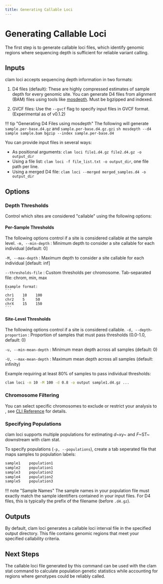 ```yaml
---
title: Generating Callable Loci
---
```

# Generating Callable Loci

The first step is to generate callable loci files, which identify genomic regions where sequencing depth is sufficient for reliable variant calling.

## Inputs
clam loci accepts sequencing depth information in two formats:

1. D4 files (default): These are highly compressed estimates of sample depth for every genomic site. You can generate D4 files from alignment (BAM) files using tools like [mosdepth](https://github.com/brentp/mosdepth). Must be bgzipped and indexed.

2. GVCF files: Use the `--gvcf` flag to specify input files in GVCF format. (Experimental as of v0.1.2)

!!! tip "Generating D4 Files using mosdepth"
    The following will generate `sample.per-base.d4.gz` and `sample.per-base.d4.gz.gzi`
    ```sh
    mosdepth --d4 sample sample.bam
    bgzip --index sample.per-base.d4
    ```

You can provide input files in several ways:

- As positional arguments: `clam loci file1.d4.gz file2.d4.gz -o output_dir`
- Using a file list: `clam loci -f file_list.txt -o output_dir`, one file path per line.
- Using a merged D4 file: `clam loci --merged merged_samples.d4 -o output_dir`

## Options
### Depth Thresholds
Control which sites are considered "callable" using the following options:

#### Per-Sample Thresholds
The following options control if a site is considered callable at the sample level.
`-m, --min-depth`
:   Minimum depth to consider a site callable for each individual [default: 0]

`-M, --max-depth`
:   Maximum depth to consider a site callable for each individual [default: inf]

`--thresholds-file`
:   Custom thresholds per chromosome. Tab-separated file: chrom, min, max
    
    Example format:
    ```
    chr1    10    100
    chr2    5     50
    chrX    15    150
    ```

#### Site-Level Thresholds
The following options control if a site is considered callable.
`-d, --depth-proportion`
:  Proportion of samples that must pass thresholds (0.0-1.0, default: 0)

`-u, --min-mean-depth`
:   Minimum mean depth across all samples (default: 0)

`-U, --max-mean-depth`
:   Maximum mean depth across all samples (default: infinity)

Example requiring at least 80% of samples to pass individual thresholds:
```bash
clam loci -m 10 -M 100 -d 0.8 -o output sample1.d4.gz ...
```

### Chromosome Filtering
You can select specific chromosomes to exclude or restrict your analysis to , see [CLI Reference](../cli_reference.md) for details.

### Specifying Populations
clam loci supports multiple populations for estimating *d*~xy~ and *F*~ST~ downstream with clam stat.

To specify populations (`-p, --populations`), create a tab seperated file that maps samples to population labels:

```bash
sample1    population1
sample2    population1
sample3    population2
sample4    population2
sample5    population3
```

!!! note "Sample Names"
    The sample names in your population file must exactly match the sample identifiers contained in your input files. For D4 files, this is typically the prefix of the filename (before `.d4.gz`).

## Outputs
By default, clam loci generates a callable loci interval file in the specified output directory. This file contains genomic regions that meet your specified callability criteria.

## Next Steps
The callable loci file generated by this command can be used with the clam stat command to calculate population genetic statistics while accounting for regions where genotypes could be reliably called.
